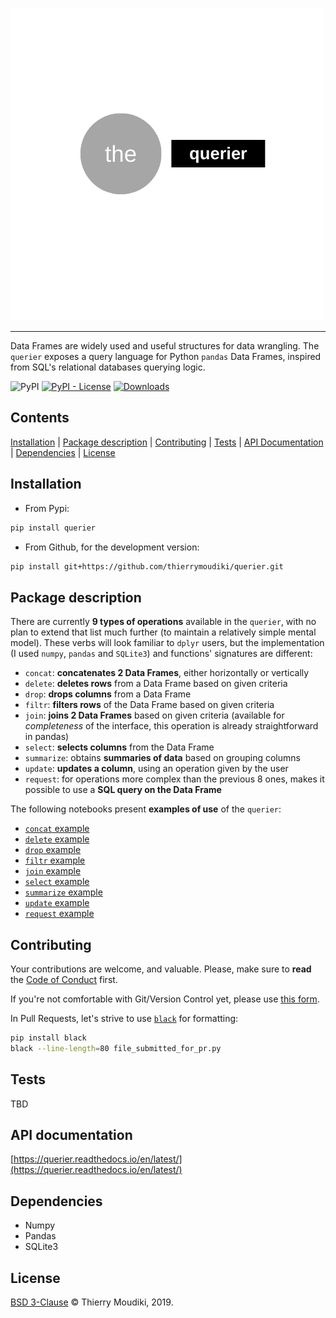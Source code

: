 ![querier logo](the-querier.png)

<hr>  

Data Frames are widely used and useful structures for data wrangling. The `querier`  exposes a query language for Python `pandas` Data Frames, inspired from SQL's relational databases querying logic. 

![PyPI](https://img.shields.io/pypi/v/querier) [![PyPI - License](https://img.shields.io/pypi/l/querier)](https://github.com/thierrymoudiki/querier/blob/master/LICENSE) [![Downloads](https://pepy.tech/badge/querier)](https://pepy.tech/project/querier) 

## Contents 
 [Installation](#Installation) |
 [Package description](#package-description) |
 [Contributing](#Contributing) |
 [Tests](#Tests) |
 [API Documentation](#api-documentation) |
 [Dependencies](#dependencies) |
 [License](#License) 

## Installation 

- From Pypi: 

```bash
pip install querier 
```

- From Github, for the development version: 

```bash
pip install git+https://github.com/thierrymoudiki/querier.git
```

## Package description

There are currently __9 types of operations__ available in the `querier`, with no plan to extend that list much further (to maintain a relatively simple mental model). These verbs will look familiar to `dplyr` users, but the implementation (I used `numpy`, `pandas` and `SQLite3`) and functions' signatures are different: 

- `concat`: __concatenates 2 Data Frames__, either horizontally or vertically
- `delete`: __deletes rows__ from a Data Frame based on given criteria
- `drop`: __drops columns__ from a Data Frame
- `filtr`: __filters rows__ of the Data Frame based on given criteria
- `join`: __joins 2 Data Frames__ based on given criteria (available for _completeness_ of the interface, this operation is already straightforward in pandas)
- `select`: __selects columns__ from the Data Frame
- `summarize`: obtains __summaries of data__ based on grouping columns
- `update`: __updates a column__, using an operation given by the user
- `request`: for operations more complex than the previous 8 ones, makes it possible to use a __SQL query on the Data Frame__

The following notebooks present __examples of use__ of the `querier`: 

- [`concat` example](/querier/demo/thierrymoudiki_251019_concat.ipynb)
- [`delete` example](/querier/demo/thierrymoudiki_241019_delete.ipynb)
- [`drop` example](/querier/demo/thierrymoudiki_241019_drop.ipynb)
- [`filtr` example](/querier/demo/thierrymoudiki_231019_filtr.ipynb)
- [`join` example](/querier/demo/thierrymoudiki_231019_join.ipynb)
- [`select` example](/querier/demo/thierrymoudiki_231019_select.ipynb)
- [`summarize` example](/querier/demo/thierrymoudiki_231019_summarize.ipynb)
- [`update` example](/querier/demo/thierrymoudiki_251019_update.ipynb)
- [`request` example](/querier/demo/thierrymoudiki_231019_request.ipynb)



## Contributing

Your contributions are welcome, and valuable. Please, make sure to __read__ the [Code of Conduct](CONTRIBUTING.md) first. 

If you're not comfortable with Git/Version Control yet, please use [this form](https://forms.gle/uStfcXJjtGki2R3s6).

In Pull Requests, let's strive to use [`black`](https://black.readthedocs.io/en/stable/) for formatting: 

```bash
pip install black
black --line-length=80 file_submitted_for_pr.py
```

## Tests

TBD

## API documentation

[https://querier.readthedocs.io/en/latest/](https://querier.readthedocs.io/en/latest/)

## Dependencies 

- Numpy
- Pandas
- SQLite3


## License

[BSD 3-Clause](LICENSE) © Thierry Moudiki, 2019. 

